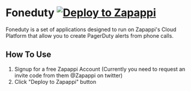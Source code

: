 # Foneduty [![Deploy to Zapappi](https://portal.zapappi.com/content/images/deploy_to_zapappi.png)](https://portal.zapappi.com/Portal/Application/Create?manifestUrl=https://raw.githubusercontent.com/skrusty/foneduty/master/deploy.json)
Foneduty is a set of applications designed to run on Zapappi's Cloud Platform that allow you to create PagerDuty alerts from phone calls.

## How To Use
1. Signup for a free Zapappi Account (Currently you need to request an invite code from them @Zapappi on twitter)
2. Click "Deploy to Zapappi" button
